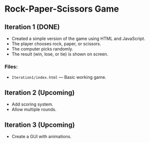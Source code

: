 # Rock-Paper-Scissors Game 

## Iteration 1 (DONE)
- Created a simple version of the game using HTML and JavaScript.
- The player chooses rock, paper, or scissors.
- The computer picks randomly.
- The result (win, lose, or tie) is shown on screen.

### Files:
- `Iteration1/index.html` — Basic working game.

## Iteration 2 (Upcoming)
- Add scoring system.
- Allow multiple rounds.

## Iteration 3 (Upcoming)
- Create a GUI with animations.
